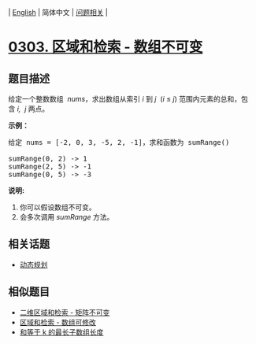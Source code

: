 
| [English](README_EN.md) | 简体中文 | [问题相关](QUESTION.md) |
# [0303. 区域和检索 - 数组不可变](https://leetcode-cn.com/problems/range-sum-query-immutable/)
## 题目描述
<p>给定一个整数数组 &nbsp;<em>nums</em>，求出数组从索引&nbsp;<em>i&nbsp;</em>到&nbsp;<em>j&nbsp;&nbsp;</em>(<em>i</em>&nbsp;&le;&nbsp;<em>j</em>) 范围内元素的总和，包含&nbsp;<em>i,&nbsp; j&nbsp;</em>两点。</p>

<p><strong>示例：</strong></p>

<pre>给定 nums = [-2, 0, 3, -5, 2, -1]，求和函数为 sumRange()

sumRange(0, 2) -&gt; 1
sumRange(2, 5) -&gt; -1
sumRange(0, 5) -&gt; -3</pre>

<p><strong>说明:</strong></p>

<ol>
	<li>你可以假设数组不可变。</li>
	<li>会多次调用&nbsp;<em>sumRange</em>&nbsp;方法。</li>
</ol>

## 相关话题
- [动态规划](https://leetcode-cn.com/tag/dynamic-programming)
## 相似题目
- [二维区域和检索 - 矩阵不可变](../0304/README.md)
- [区域和检索 - 数组可修改](../0307/README.md)
- [和等于 k 的最长子数组长度](../0325/README.md)
